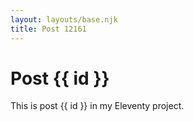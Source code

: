 ```yaml
---
layout: layouts/base.njk
title: Post 12161
---
```


# Post {{ id }}

This is post {{ id }} in my Eleventy project.
